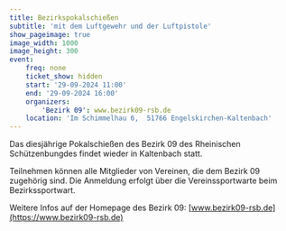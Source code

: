 ```yaml
---
title: Bezirkspokalschießen
subtitle: 'mit dem Luftgewehr und der Luftpistole'
show_pageimage: true
image_width: 1000
image_height: 300
event:
    freq: none
    ticket_show: hidden
    start: '29-09-2024 11:00'
    end: '29-09-2024 16:00'
    organizers:
        'Bezirk 09': www.bezirk09-rsb.de
    location: 'Im Schimmelhau 6,  51766 Engelskirchen-Kaltenbach'
---
```


Das diesjährige Pokalschießen des Bezirk 09 des Rheinischen Schützenbungdes findet wieder in Kaltenbach statt.

Teilnehmen können alle Mitglieder von Vereinen, die dem Bezirk 09 zugehörig sind. Die Anmeldung erfolgt über die Vereinssportwarte beim Bezirkssportwart.

Weitere Infos auf der Homepage des Bezirk 09: [www.bezirk09-rsb.de](https://www.bezirk09-rsb.de)